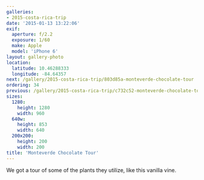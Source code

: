```yaml
---
galleries:
- 2015-costa-rica-trip
date: '2015-01-13 13:22:06'
exif:
  aperture: f/2.2
  exposure: 1/60
  make: Apple
  model: 'iPhone 6'
layout: gallery-photo
location:
  latitude: 10.46288333
  longitude: -84.64357
next: /gallery/2015-costa-rica-trip/803d85a-monteverde-chocolate-tour
ordering: 34
previous: /gallery/2015-costa-rica-trip/c732c52-monteverde-chocolate-tour
sizes:
  1280:
    height: 1280
    width: 960
  640w:
    height: 853
    width: 640
  200x200:
    height: 200
    width: 200
title: 'Monteverde Chocolate Tour'
---
```


We got a tour of some of the plants they utilize, like this vanilla vine.
